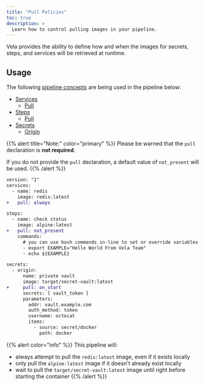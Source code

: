 ```yaml
---
title: "Pull Policies"
toc: true
description: >
  Learn how to control pulling images in your pipeline.
---
```


Vela provides the ability to define how and when the images for secrets, steps, and services will be retrieved at runtime.

## Usage

The following [pipeline concepts](/docs/concepts/pipeline) are being used in the pipeline below:

* [Services](/docs/concepts/pipeline/services/)
  * [Pull](/docs/concepts/pipeline/services/pull/)
* [Steps](/docs/concepts/pipeline/steps/)
  * [Pull](/docs/concepts/pipeline/steps/pull/)
* [Secrets](/docs/concepts/pipeline/secrets/)
  * [Origin](/docs/concepts/pipeline/steps/origin/)

{{% alert title="Note:" color="primary" %}}
Please be warned that the `pull` declaration is **not required**.

If you do not provide the `pull` declaration, a default value of `not_present` will be used.
{{% /alert %}}

```diff
version: "1"
services:
  - name: redis
    image: redis:latest
+   pull: always

steps:
  - name: check status
    image: alpine:latest
+   pull: not_present
    commands:
      # you can use bash commands in-line to set or override variables
      - export EXAMPLE="Hello World From Vela Team"
      - echo ${EXAMPLE}

secrets:
  - origin:
      name: private vault
      image: target/secret-vault:latest
+     pull: on_start
      secrets: [ vault_token ]
      parameters:
        addr: vault.example.com
        auth_method: token
        username: octocat
        items:
          - source: secret/docker
            path: docker
```

{{% alert color="info" %}}
This pipeline will:

* always attempt to pull the `redis:latest` image, even if it exists locally
* only pull the `alpine:latest` image if it doesn't already exist locally
* wait to pull the `target/secret-vault:latest` image until right before starting the container
{{% /alert %}}